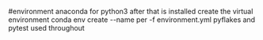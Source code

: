 


#environment
	anaconda for python3
	after that is installed create the virtual environment
		conda env create --name per -f environment.yml
	pyflakes and pytest used throughout

